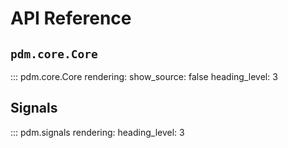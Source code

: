 # API Reference

## `pdm.core.Core`

::: pdm.core.Core
    rendering:
      show_source: false
      heading_level: 3

## Signals

::: pdm.signals
    rendering:
      heading_level: 3